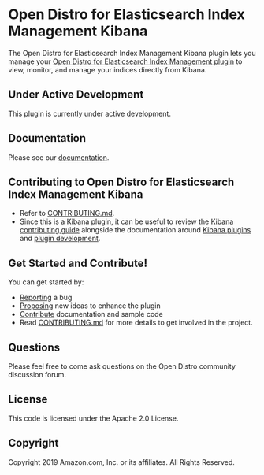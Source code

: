 # Open Distro for Elasticsearch Index Management Kibana

The Open Distro for Elasticsearch Index Management Kibana plugin lets you manage your [Open Distro for Elasticsearch Index Management plugin](https://github.com/opendistro-for-elasticsearch/index-management) to view, monitor, and manage your indices directly from Kibana.

## Under Active Development

This plugin is currently under active development.

## Documentation

Please see our [documentation](https://opendistro.github.io/for-elasticsearch-docs/).

## Contributing to Open Distro for Elasticsearch Index Management Kibana

- Refer to [CONTRIBUTING.md](./CONTRIBUTING.md).
- Since this is a Kibana plugin, it can be useful to review the [Kibana contributing guide](https://github.com/elastic/kibana/blob/master/CONTRIBUTING.md) alongside the documentation around [Kibana plugins](https://www.elastic.co/guide/en/kibana/master/kibana-plugins.html) and [plugin development](https://www.elastic.co/guide/en/kibana/master/plugin-development.html).

## Get Started and Contribute!

You can get started by:
- [Reporting](https://github.com/opendistro-for-elasticsearch/index-management-kibana-plugin/issues) a bug
- [Proposing](https://github.com/opendistro-for-elasticsearch/index-management-kibana-plugin/issues) new ideas to enhance the plugin
- [Contribute](https://github.com/opendistro-for-elasticsearch/index-management-kibana-plugin/issues) documentation and sample code
- Read [CONTRIBUTING.md](./CONTRIBUTING.md) for more details to get involved in the project.

## Questions

Please feel free to come ask questions on the Open Distro community discussion forum.

## License

This code is licensed under the Apache 2.0 License. 

## Copyright

Copyright 2019 Amazon.com, Inc. or its affiliates. All Rights Reserved.


